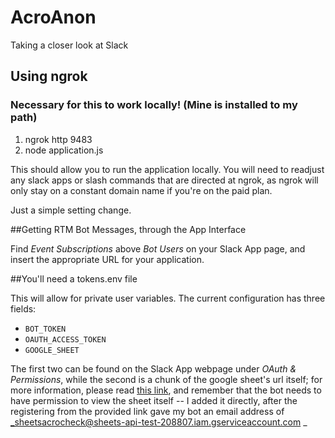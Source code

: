 # AcroAnon
Taking a closer look at Slack

## Using ngrok
### Necessary for this to work locally! (Mine is installed to my path)

1. ngrok http 9483
2. node application.js

This should allow you to run the application locally. You will need to readjust any slack apps or slash commands that are directed at ngrok, as ngrok will only stay on a constant domain name if you're on the paid plan.

Just a simple setting change.

##Getting RTM Bot Messages, through the App Interface

Find _Event Subscriptions_ above _Bot Users_ on your Slack App page, and insert the appropriate URL for your application.

##You'll need a tokens.env file

This will allow for private user variables. The current configuration has three fields:

- `BOT_TOKEN`
- `OAUTH_ACCESS_TOKEN`
- `GOOGLE_SHEET`

The first two can be found on the Slack App webpage under _OAuth & Permissions_, while the second is a chunk of the google sheet's url itself; for  more information, please read [this link](https://www.twilio.com/blog/2017/03/google-spreadsheets-and-javascriptnode-js.html), and remember that the bot needs to have permission to view the sheet itself -- I added it directly, after the registering from the provided link gave my bot an email address of _sheetsacrocheck@sheets-api-test-208807.iam.gserviceaccount.com
_
